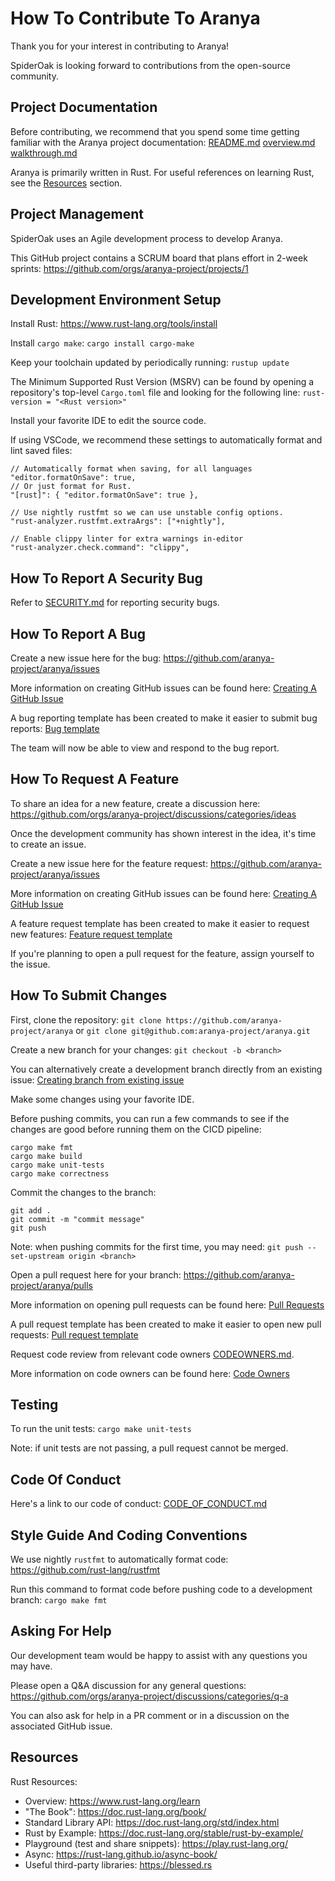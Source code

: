 # How To Contribute To Aranya

Thank you for your interest in contributing to Aranya!

SpiderOak is looking forward to contributions from the open-source community.

## Project Documentation

Before contributing, we recommend that you spend some time getting familiar with the Aranya project documentation:
[README.md](README.md)
[overview.md](docs/overview.md)
[walkthrough.md](docs/walkthrough.md)

Aranya is primarily written in Rust. For useful references on learning Rust, see the [Resources](#resources) section.

## Project Management

SpiderOak uses an Agile development process to develop Aranya.

This GitHub project contains a SCRUM board that plans effort in 2-week sprints:
https://github.com/orgs/aranya-project/projects/1

## Development Environment Setup

Install Rust:
https://www.rust-lang.org/tools/install

Install `cargo make`:
`cargo install cargo-make`

Keep your toolchain updated by periodically running:
`rustup update`

The Minimum Supported Rust Version (MSRV) can be found by opening a repository's top-level `Cargo.toml` file and looking for the following line:
`rust-version = "<Rust version>"`

Install your favorite IDE to edit the source code.

If using VSCode, we recommend these settings to automatically format and lint saved files:
```
// Automatically format when saving, for all languages
"editor.formatOnSave": true,
// Or just format for Rust.
"[rust]": { "editor.formatOnSave": true },

// Use nightly rustfmt so we can use unstable config options.
"rust-analyzer.rustfmt.extraArgs": ["+nightly"],

// Enable clippy linter for extra warnings in-editor
"rust-analyzer.check.command": "clippy",
```

## How To Report A Security Bug

Refer to [SECURITY.md](SECURITY.md) for reporting security bugs.

## How To Report A Bug

Create a new issue here for the bug:
https://github.com/aranya-project/aranya/issues

More information on creating GitHub issues can be found here:
[Creating A GitHub Issue](https://docs.github.com/en/issues/tracking-your-work-with-issues/using-issues/creating-an-issue)

A bug reporting template has been created to make it easier to submit bug reports:
[Bug template](.github/ISSUE_TEMPLATE/bug_template.yml)

The team will now be able to view and respond to the bug report.

## How To Request A Feature

To share an idea for a new feature, create a discussion here:
https://github.com/orgs/aranya-project/discussions/categories/ideas

Once the development community has shown interest in the idea, it's time to create an issue.

Create a new issue here for the feature request:
https://github.com/aranya-project/aranya/issues

More information on creating GitHub issues can be found here:
[Creating A GitHub Issue](https://docs.github.com/en/issues/tracking-your-work-with-issues/using-issues/creating-an-issue)

A feature request template has been created to make it easier to request new features:
[Feature request template](.github/ISSUE_TEMPLATE/feature_template.yml)

If you're planning to open a pull request for the feature, assign yourself to the issue.

## How To Submit Changes

First, clone the repository:
`git clone https://github.com/aranya-project/aranya`
or
`git clone git@github.com:aranya-project/aranya.git`

Create a new branch for your changes:
`git checkout -b <branch>`

You can alternatively create a development branch directly from an existing issue:
[Creating branch from existing issue](https://docs.github.com/en/issues/tracking-your-work-with-issues/using-issues/creating-a-branch-for-an-issue)

Make some changes using your favorite IDE.

Before pushing commits, you can run a few commands to see if the changes are good before running them on the CICD pipeline:
```
cargo make fmt
cargo make build
cargo make unit-tests
cargo make correctness
```

Commit the changes to the branch:
```
git add .
git commit -m "commit message"
git push
```

Note: when pushing commits for the first time, you may need:
`git push --set-upstream origin <branch>`

Open a pull request here for your branch:
https://github.com/aranya-project/aranya/pulls

More information on opening pull requests can be found here:
[Pull Requests](https://docs.github.com/en/pull-requests/collaborating-with-pull-requests/proposing-changes-to-your-work-with-pull-requests/creating-a-pull-request)

A pull request template has been created to make it easier to open new pull requests:
[Pull request template](.github/PULL_REQUEST_TEMPLATE/pull_request_template.yml)

Request code review from relevant code owners [CODEOWNERS.md](CODEOWNERS.md).

More information on code owners can be found here:
[Code Owners](https://docs.github.com/en/repositories/managing-your-repositorys-settings-and-features/customizing-your-repository/about-code-owners)

## Testing

To run the unit tests:
`cargo make unit-tests`

Note: if unit tests are not passing, a pull request cannot be merged.

## Code Of Conduct

Here's a link to our code of conduct:
[CODE_OF_CONDUCT.md](CODE_OF_CONDUCT.md)

## Style Guide And Coding Conventions

We use nightly `rustfmt` to automatically format code:
https://github.com/rust-lang/rustfmt

Run this command to format code before pushing code to a development branch:
`cargo make fmt`

## Asking For Help

Our development team would be happy to assist with any questions you may have.

Please open a Q&A discussion for any general questions:
https://github.com/orgs/aranya-project/discussions/categories/q-a

You can also ask for help in a PR comment or in a discussion on the associated GitHub issue.

## Resources

Rust Resources:
- Overview: https://www.rust-lang.org/learn
- "The Book": https://doc.rust-lang.org/book/
- Standard Library API: https://doc.rust-lang.org/std/index.html
- Rust by Example: https://doc.rust-lang.org/stable/rust-by-example/
- Playground (test and share snippets): https://play.rust-lang.org/
- Async: https://rust-lang.github.io/async-book/
- Useful third-party libraries: https://blessed.rs
